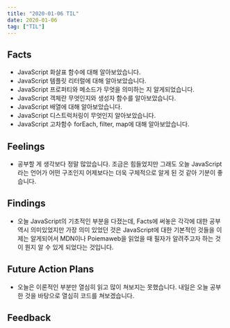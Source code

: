 ```yaml
---
title: "2020-01-06 TIL"
date: 2020-01-06
tag: ["TIL"]
---
```


## Facts

 - JavaScript 화살표 함수에 대해 알아보았습니다.
 - JavaScript 템플릿 리터럴에 대해 알아보았습니다.
 - JavaScript 프로퍼티와 메소드가 무엇을 의미하는 지 알게되었습니다.
 - JavaScript 객체란 무엇인지와 생성자 함수를 알아보았습니다.
 - JavaScript 배열에 대해 알아보았습니다.
 - JavaScript 디스트럭처링이 무엇인지 알아보았습니다.
 - JavaScript 고차함수 forEach, filter, map에 대해 알아보았습니다.

## Feelings

 - 공부할 게 생각보다 정말 많았습니다. 조금은 힘들었지만 그래도 오늘 JavaScript라는 언어가 어떤 구조인지
   어제보다는 더욱 구체적으로 알게 된 것 같아 기분이 좋습니다.

## Findings

 - 오늘 JavaScript의 기초적인 부분을 다졌는데, Facts에 써놓은 각각에 대한 공부 역시 의미있었지만
   가장 의미 있었던 것은 JavaScript에 대한 기본적인 것들을 이제는 알게되어서 MDN이나 Poiemaweb을 읽었을 때 필자가
   알려주고자 하는 것이 뭔지 알 수 있게 되었다는 것입니다.

## Future Action Plans

 - 오늘은 이론적인 부분만 열심히 읽고 많이 쳐보지는 못했습니다. 내일은 오늘 공부한 것을 바탕으로 열심히 코드를 쳐보겠습니다.

## Feedback
